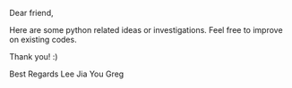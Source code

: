 Dear friend,

Here are some python related ideas or investigations. Feel free to improve on existing codes. 

Thank you! :) 

Best Regards
Lee Jia You Greg
